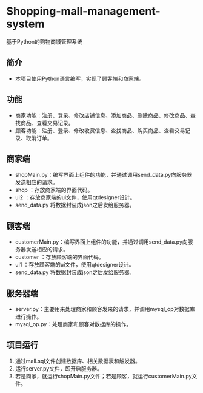 # Shopping-mall-management-system
基于Python的购物商城管理系统

## 简介
- 本项目使用Python语言编写，实现了顾客端和商家端。

## 功能
- 商家功能：注册、登录、修改店铺信息、添加商品、删除商品、修改商品、查找商品、查看交易记录。
- 顾客功能：注册、登录、修改收货信息、查找商品、购买商品、查看交易记录、取消订单。

## 商家端
- shopMain.py：编写界面上组件的功能，并通过调用send_data.py向服务器发送相应的请求。
- shop ：存放商家端的界面代码。
- ui2 ：存放商家端的ui文件，使用qtdesigner设计。
- send_data.py 将数据封装成json之后发给服务器。

## 顾客端
- customerMain.py：编写界面上组件的功能，并通过调用send_data.py向服务器发送相应的请求。
- customer ：存放顾客端的界面代码。
- ui1 ：存放顾客端的ui文件，使用qtdesigner设计。
- send_data.py 将数据封装成json之后发给服务器。

## 服务器端
- server.py：主要用来处理商家和顾客发来的请求，并调用mysql_op对数据库进行操作。
- mysql_op.py：处理商家和顾客对数据库的操作。

## 项目运行

1. 通过mall.sql文件创建数据库、相关数据表和触发器。
2. 运行server.py文件，即开启服务器。
3. 若是商家，就运行shopMain.py文件；若是顾客，就运行customerMain.py文件。

